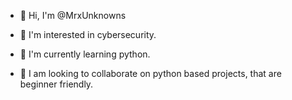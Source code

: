 - 👋 Hi, I'm @MrxUnknowns

- 👀 I'm interested in cybersecurity.

- 🌱 I'm currently learning python.

- 💞️ I am looking to collaborate on python based projects, that are beginner friendly.
